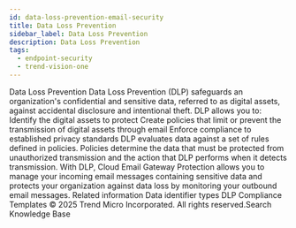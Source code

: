 ```yaml
---
id: data-loss-prevention-email-security
title: Data Loss Prevention
sidebar_label: Data Loss Prevention
description: Data Loss Prevention
tags:
  - endpoint-security
  - trend-vision-one
---
```


 Data Loss Prevention Data Loss Prevention (DLP) safeguards an organization's confidential and sensitive data, referred to as digital assets, against accidental disclosure and intentional theft. DLP allows you to: Identify the digital assets to protect Create policies that limit or prevent the transmission of digital assets through email Enforce compliance to established privacy standards DLP evaluates data against a set of rules defined in policies. Policies determine the data that must be protected from unauthorized transmission and the action that DLP performs when it detects transmission. With DLP, Cloud Email Gateway Protection allows you to manage your incoming email messages containing sensitive data and protects your organization against data loss by monitoring your outbound email messages. Related information Data identifier types DLP Compliance Templates © 2025 Trend Micro Incorporated. All rights reserved.Search Knowledge Base
